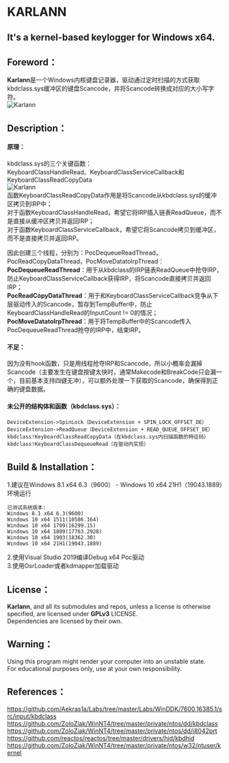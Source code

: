 
# KARLANN
## It's a kernel-based keylogger for Windows x64.
## Foreword：
**Karlann**是一个Windows内核键盘记录器，驱动通过定时扫描的方式获取kbdclass.sys缓冲区的键盘Scancode，并将Scancode转换成对应的大小写字符。  
![Karlann](https://user-images.githubusercontent.com/41336794/187206064-15c9149a-caae-46c1-afa6-8a49efe0f3c8.gif)  
## Description：
#### 原理：
kbdclass.sys的三个关键函数：  
KeyboardClassHandleRead、KeyboardClassServiceCallback和KeyboardClassReadCopyData  
![Karlann](https://user-images.githubusercontent.com/41336794/187205549-92e005c0-d7d5-4f4e-bdee-130a49b00180.jpg)  
函数KeyboardClassReadCopyData作用是将Scancode从kbdclass.sys的缓冲区拷贝到IRP中；  
对于函数KeyboardClassHandleRead，希望它将IRP插入链表ReadQueue，而不是直接从缓冲区拷贝并返回IRP；  
对于函数KeyboardClassServiceCallback，希望它将Scancode拷贝到缓冲区，而不是直接拷贝并返回IRP。  

因此创建三个线程，分别为：PocDequeueReadThread，PocReadCopyDataThread，PocMoveDatatoIrpThread：  
**PocDequeueReadThread**：用于从kbdclass的IRP链表ReadQueue中抢夺IRP，防止KeyboardClassServiceCallback获得IRP，将Scancode直接拷贝并返回IRP；  
**PocReadCopyDataThread**：用于和KeyboardClassServiceCallback竞争从下层驱动传入的Scancode，暂存到TempBuffer中，防止KeyboardClassHandleRead的InputCount != 0的情况；  
**PocMoveDatatoIrpThread**：用于将TempBuffer中的Scancode传入PocDequeueReadThread抢夺的IRP中，结束IRP。  
#### 不足：
因为没有hook函数，只是用线程抢夺IRP和Scancode，所以小概率会漏掉Scancode（主要发生在键盘按键太快时，通常Makecode和BreakCode只会漏一个，目前基本支持四键无冲），可以额外处理一下获取的Scancode，确保得到正确的键盘数据。  
#### 未公开的结构体和函数（kbdclass.sys）：
```
DeviceExtension->SpinLock（DeviceExtension + SPIN_LOCK_OFFSET_DE）  
DeviceExtension->ReadQueue（DeviceExtension + READ_QUEUE_OFFSET_DE）  
kbdclass!KeyboardClassReadCopyData（在kbdclass.sys内扫描函数的特征码）  
kbdclass!KeyboardClassDequeueRead（在驱动内实现）  
```
## Build & Installation：
1.建议在Windows 8.1 x64 6.3（9600） - Windows 10 x64 21H1（19043.1889）环境运行  
```
已测试系统版本:  
Windows 8.1 x64 6.3(9600)
Windows 10 x64 1511(10586.164)
Windows 10 x64 1709(16299.15)
Windows 10 x64 1809(17763.2928) 
Windows 10 x64 1903(18362.30) 
Windows 10 x64 21H1(19043.1889)  
```
2.使用Visual Studio 2019编译Debug x64 Poc驱动  
3.使用OsrLoader或者kdmapper加载驱动  
## License：
**Karlann**, and all its submodules and repos, unless a license is otherwise specified, are licensed under **GPLv3** LICENSE.  
Dependencies are licensed by their own.  
## Warning：
Using this program might render your computer into an unstable state.  
For educational purposes only, use at your own responsibility.  
## References：
https://github.com/Aekras1a/Labs/tree/master/Labs/WinDDK/7600.16385.1/src/input/kbdclass  
https://github.com/ZoloZiak/WinNT4/tree/master/private/ntos/dd/kbdclass  
https://github.com/ZoloZiak/WinNT4/tree/master/private/ntos/dd/i8042prt  
https://github.com/reactos/reactos/tree/master/drivers/hid/kbdhid  
https://github.com/ZoloZiak/WinNT4/tree/master/private/ntos/w32/ntuser/kernel  
